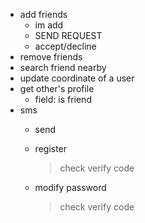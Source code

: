 - add friends 
    - im add
    - SEND REQUEST
    - accept/decline
- remove friends
- search friend nearby
- update coordinate of a user
- get other's profile
    - field: is friend
- sms
    - send
    - register
    
        > check verify code
        
    - modify password
    
        > check verify code
    